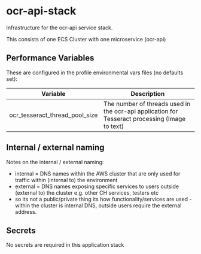 # ocr-api-stack

Infrastructure for the ocr-api service stack.

This consists of one ECS Cluster with one microservice (ocr-api)

## Performance Variables

These are configured in the profile environmental vars files (no defaults set):

|     Variable       | Description                                                               |
|---                 |---                                                                        |
| ocr_tesseract_thread_pool_size  | The number of threads used in the ocr-api application for Tesseract processing (Image to text) |

## Internal / external naming

Notes on the internal / external naming:

- internal = DNS names within the AWS cluster that are only used for traffic within (internal to) the environment
- external = DNS names exposing specific services to users outside (external to) the cluster e.g. other CH services, testers etc
- so its not a public/private thing its how functionality/services are used - within the cluster is internal DNS, outside users require the external address.

## Secrets

No secrets are required in this application stack
